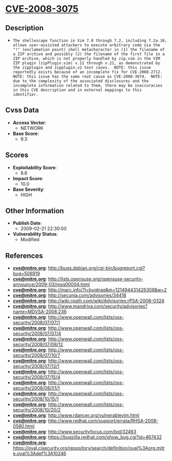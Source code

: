 
# [CVE-2008-3075](http://bugs.debian.org/cgi-bin/bugreport.cgi?bug=506919)

## Description

- `The shellescape function in Vim 7.0 through 7.2, including 7.2a.10, allows user-assisted attackers to execute arbitrary code via the "!" (exclamation point) shell metacharacter in (1) the filename of a ZIP archive and possibly (2) the filename of the first file in a ZIP archive, which is not properly handled by zip.vim in the VIM ZIP plugin (zipPlugin.vim) v.11 through v.21, as demonstrated by the zipplugin and zipplugin.v2 test cases.  NOTE: this issue reportedly exists because of an incomplete fix for CVE-2008-2712.  NOTE: this issue has the same root cause as CVE-2008-3074.  NOTE: due to the complexity of the associated disclosures and the incomplete information related to them, there may be inaccuracies in this CVE description and in external mappings to this identifier.`

## Cvss Data

- **Access Vector**:
  - NETWORK
- **Base Score**:
  - 9.3

## Scores

- **Exploitability Score**:
  - 8.6
- **Impact Score**:
  - 10.0
- **Base Severity**:
  - HIGH

## Other Information

- **Publish Date**:
  - 2009-02-21 22:30:00
- **Vulnerability Status**:
  - Modified

## References

- **cve@mitre.org**: http://bugs.debian.org/cgi-bin/bugreport.cgi?bug=506919
- **cve@mitre.org**: http://lists.opensuse.org/opensuse-security-announce/2009-03/msg00004.html
- **cve@mitre.org**: http://marc.info/?l=bugtraq&m=121494431426308&w=2
- **cve@mitre.org**: http://secunia.com/advisories/34418
- **cve@mitre.org**: http://wiki.rpath.com/wiki/Advisories:rPSA-2008-0324
- **cve@mitre.org**: http://www.mandriva.com/security/advisories?name=MDVSA-2008:236
- **cve@mitre.org**: http://www.openwall.com/lists/oss-security/2008/07/07/1
- **cve@mitre.org**: http://www.openwall.com/lists/oss-security/2008/07/07/4
- **cve@mitre.org**: http://www.openwall.com/lists/oss-security/2008/07/08/12
- **cve@mitre.org**: http://www.openwall.com/lists/oss-security/2008/07/10/7
- **cve@mitre.org**: http://www.openwall.com/lists/oss-security/2008/07/13/1
- **cve@mitre.org**: http://www.openwall.com/lists/oss-security/2008/07/15/4
- **cve@mitre.org**: http://www.openwall.com/lists/oss-security/2008/08/01/1
- **cve@mitre.org**: http://www.openwall.com/lists/oss-security/2008/10/15/1
- **cve@mitre.org**: http://www.openwall.com/lists/oss-security/2008/10/20/2
- **cve@mitre.org**: http://www.rdancer.org/vulnerablevim.html
- **cve@mitre.org**: http://www.redhat.com/support/errata/RHSA-2008-0580.html
- **cve@mitre.org**: http://www.securityfocus.com/bid/32463
- **cve@mitre.org**: https://bugzilla.redhat.com/show_bug.cgi?id=467432
- **cve@mitre.org**: https://oval.cisecurity.org/repository/search/definition/oval%3Aorg.mitre.oval%3Adef%3A10246

